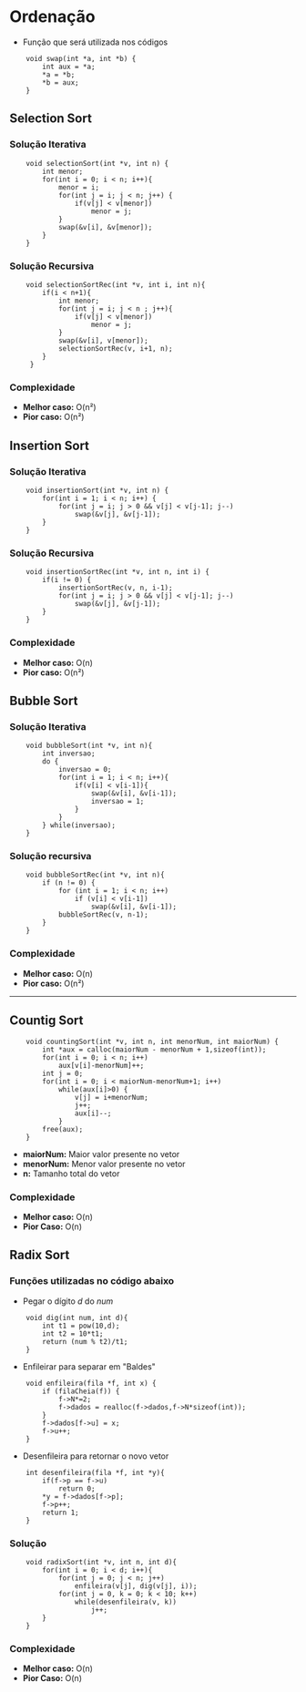 # Ordenação
- Função que será utilizada nos códigos
```
    void swap(int *a, int *b) {
        int aux = *a;
        *a = *b;
        *b = aux;
    }
```

## Selection Sort
### Solução Iterativa
```
    void selectionSort(int *v, int n) {
        int menor;
        for(int i = 0; i < n; i++){
            menor = i; 
            for(int j = i; j < n; j++) { 
                if(v[j] < v[menor]) 
                    menor = j;    
            }
            swap(&v[i], &v[menor]);
        }
    }
```
### Solução Recursiva
```
    void selectionSortRec(int *v, int i, int n){
        if(i < n+1){
            int menor;
            for(int j = i; j < n ; j++){
                if(v[j] < v[menor])
                    menor = j;
            }
            swap(&v[i], v[menor]);
            selectionSortRec(v, i+1, n);
        }
     }
```
### Complexidade
- **Melhor caso:** O(n²)
- **Pior caso:** O(n²)

## Insertion Sort
### Solução Iterativa
```
    void insertionSort(int *v, int n) {
        for(int i = 1; i < n; i++) {
            for(int j = i; j > 0 && v[j] < v[j-1]; j--)
                swap(&v[j], &v[j-1]);
        }
    }
```
### Solução Recursiva
```
    void insertionSortRec(int *v, int n, int i) {
        if(i != 0) {
            insertionSortRec(v, n, i-1);
            for(int j = i; j > 0 && v[j] < v[j-1]; j--)
                swap(&v[j], &v[j-1]);
        }
    }
```
### Complexidade
- **Melhor caso:** O(n)
- **Pior caso:** O(n²)

## Bubble Sort
### Solução Iterativa
```
    void bubbleSort(int *v, int n){
        int inversao;
        do {
            inversao = 0;
            for(int i = 1; i < n; i++){
                if(v[i] < v[i-1]){
                    swap(&v[i], &v[i-1]);
                    inversao = 1;
                }
            }
        } while(inversao);
    }
```
### Solução recursiva
```
    void bubbleSortRec(int *v, int n){
        if (n != 0) {
            for (int i = 1; i < n; i++)
                if (v[i] < v[i-1])
                    swap(&v[i], &v[i-1]);
            bubbleSortRec(v, n-1);
        }
    } 
```
### Complexidade
- **Melhor caso:** O(n)
- **Pior caso:** O(n²)

---

## Countig Sort
```
    void countingSort(int *v, int n, int menorNum, int maiorNum) {
        int *aux = calloc(maiorNum - menorNum + 1,sizeof(int)); 
        for(int i = 0; i < n; i++) 
            aux[v[i]-menorNum]++; 
        int j = 0;
        for(int i = 0; i < maiorNum-menorNum+1; i++) 
            while(aux[i]>0) { 
                v[j] = i+menorNum;
                j++;
                aux[i]--;
            }
        free(aux);
    }
```
- **maiorNum:** Maior valor presente no vetor
- **menorNum:** Menor valor presente no vetor
- **n:** Tamanho total do vetor
### Complexidade  
- **Melhor caso:** O(n)
- **Pior Caso:** O(n)

## Radix Sort
### Funções utilizadas no código abaixo
- Pegar o dígito *d* do *num* 
```
    void dig(int num, int d){
        int t1 = pow(10,d);
        int t2 = 10*t1;
        return (num % t2)/t1;
    }
```
- Enfileirar para separar em "Baldes"
```
    void enfileira(fila *f, int x) {
        if (filaCheia(f)) {
            f->N*=2;
            f->dados = realloc(f->dados,f->N*sizeof(int));
        }
        f->dados[f->u] = x;
        f->u++;
    }
```
- Desenfileira para retornar o novo vetor
```
    int desenfileira(fila *f, int *y){
        if(f->p == f->u) 
            return 0;
        *y = f->dados[f->p];
        f->p++;
        return 1;
    }
```
### Solução
```
    void radixSort(int *v, int n, int d){
        for(int i = 0; i < d; i++){
            for(int j = 0; j < n; j++)
                enfileira(v[j], dig(v[j], i));
            for(int j = 0, k = 0; k < 10; k++)
                while(desenfileira(v, k))
                    j++;
        }
    }
```
### Complexidade
- **Melhor caso:** O(n)
- **Pior Caso:** O(n)